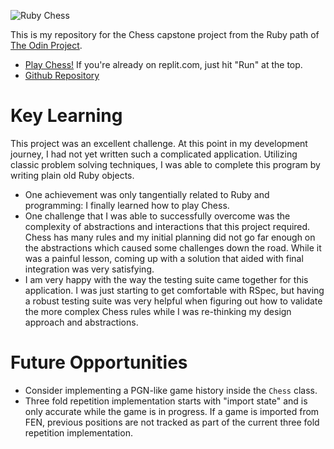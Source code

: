 ![Ruby Chess](https://i.vgy.me/s5WWgm.png)

This is my repository for the Chess capstone project from the Ruby path of [The Odin Project](https://theodinproject.com/).

* [Play Chess!](https://replit.com/@crespire/rubychess?lite=1&outputonly=1#README.md) If you're already on replit.com, just hit "Run" at the top.
* [Github Repository](https://github.com/crespire/ruby_chess)

# Key Learning
This project was an excellent challenge. At this point in my development journey, I had not yet written such a complicated application. Utilizing classic problem solving techniques, I was able to complete this program by writing plain old Ruby objects.

* One achievement was only tangentially related to Ruby and programming: I finally learned how to play Chess.
* One challenge that I was able to successfully overcome was the complexity of abstractions and interactions that this project required. Chess has many rules and my initial planning did not go far enough on the abstractions which caused some challenges down the road. While it was a painful lesson, coming up with a solution that aided with final integration was very satisfying.
* I am very happy with the way the testing suite came together for this application. I was just starting to get comfortable with RSpec, but having a robust testing suite was very helpful when figuring out how to validate the more complex Chess rules while I was re-thinking my design approach and abstractions.

# Future Opportunities
* Consider implementing a PGN-like game history inside the `Chess` class.
* Three fold repetition implementation starts with "import state" and is only accurate while the game is in progress. If a game is imported from FEN, previous positions are not tracked as part of the current three fold repetition implementation.
